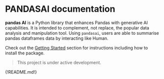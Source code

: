 # PANDASAI documentation

**pandas AI** is a Python library that enhances Pandas with generative AI capabilities. 
It is intended to complement, not replace, the popular data analysis and manipulation tool.
 Using `pandasai`, users are able to summarise pandas dataframes data by interacting like Human. 

Check out the [Getting Started](getting-started.md) section for instructions including how to install the package.

> This project is under active development.

{!README.md!}



